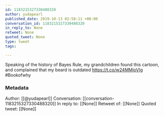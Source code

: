 ```yaml
---
id: 1183215327330488320
author: yudapearl
published_date: 2019-10-13 02:58:11 +00:00
conversation_id: 1183215327330488320
in_reply_to: None
retweet: None
quoted_tweet: None
type: tweet
tags:

---
```


Speaking of the history of Bayes Rule, my grandchildren found this cartoon, and complained that my beard is outdated https://t.co/w24MMjoVIg #Bookofwhy

### Metadata

Author: [[@yudapearl]]
Conversation: [[conversation-1183215327330488320]]
In reply to: [[None]]
Retweet of: [[None]]
Quoted tweet: [[None]]
